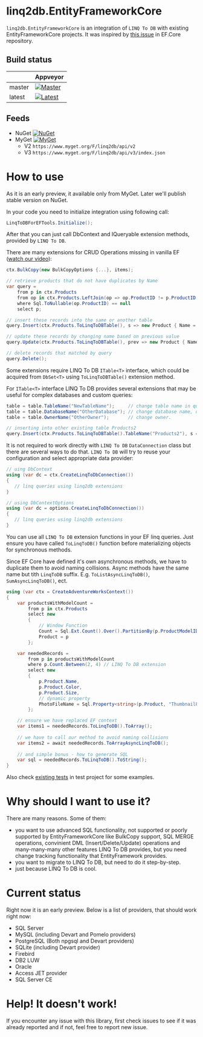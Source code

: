 # linq2db.EntityFrameworkCore

`linq2db.EntityFrameworkCore` is an integration of `LINQ To DB` with existing EntityFrameworkCore projects. It was inspired by [this issue](https://github.com/aspnet/EntityFrameworkCore/issues/11657) in EF.Core repository.

## Build status

| |Appveyor|
-----|-------
|master|[![Master](https://ci.appveyor.com/api/projects/status/vmp9pj4gqrch4x3x/branch/master?svg=true)](https://ci.appveyor.com/project/igor-tkachev/linq2db-entityframeworkcore/branch/master)
|latest|[![Latest](https://ci.appveyor.com/api/projects/status/vmp9pj4gqrch4x3x?svg=true)](https://ci.appveyor.com/project/igor-tkachev/linq2db-entityframeworkcore)

## Feeds

* NuGet [![NuGet](https://img.shields.io/nuget/vpre/linq2db.EntityFrameworkCore.svg)](https://www.nuget.org/packages?q=linq2db)
* MyGet [![MyGet](https://img.shields.io/myget/linq2db/vpre/linq2db.EntityFrameworkCore.svg)](https://www.myget.org/gallery/linq2db)
  * V2 `https://www.myget.org/F/linq2db/api/v2`
  * V3 `https://www.myget.org/F/linq2db/api/v3/index.json`

# How to use

As it is an early preview, it available only from MyGet. Later we'll publish stable version on NuGet.

In your code you need to initialize integration using following call:

```cs
LinqToDBForEFTools.Initialize();
```

After that you can just call DbContext and IQueryable extension methods, provided by `LINQ To DB`.

There are many extensions for CRUD Operations missing in vanilla EF ([watch our video](https://www.youtube.com/watch?v=m--oX73EGeQ)):

```cs
ctx.BulkCopy(new BulkCopyOptions {...}, items);

// retrieve products that do not have duplicates by Name
var query =
	from p in ctx.Products
	from op in ctx.Products.LeftJoin(op => op.ProductID != p.ProductID && op.Name == p.Name)
	where Sql.ToNullable(op.ProductID) == null
	select p;

// insert these records into the same or another table
query.Insert(ctx.Products.ToLinqToDBTable(), s => new Product { Name = s.Name ... });

// update these records by changing name based on previous value
query.Update(ctx.Products.ToLinqToDBTable(), prev => new Product { Name = "U_" + prev.Name ... });

// delete records that matched by query
query.Delete();
```

Some extensions require LINQ To DB `ITable<T>` interface, which could be acquired from  `DbSet<T>` using `ToLinqToDBTable()` extension method. 

For `ITable<T>` interface LINQ To DB provides several extensions that may be useful for complex databases and custom queries:

```cs
table = table.TableName("NewTableName");     // change table name in query
table = table.DatabaseName("OtherDatabase"); // change database name, useful for cross database queries.
table = table.OwnerName("OtherOwner");       // change owner.

// inserting into other existing table Products2
query.Insert(ctx.Products.ToLinqToDBTable().TableName("Products2"), s => new Product { Name = s.Name ... });
```

It is not required to work directly with `LINQ To DB` `DataConnection` class but there are several ways to do that. `LINQ To DB` will try to reuse your configuration and select appropriate data provider:

```cs
// uing DbContext
using (var dc = ctx.CreateLinqToDbConnection())
{
   // linq queries using linq2db extensions
}

// using DbContextOptions
using (var dc = options.CreateLinqToDbConnection())
{
   // linq queries using linq2db extensions
}
```

You can use all `LINQ To DB` extension functions in your EF linq queries. Just ensure you have called `ToLinqToDB()` function before materializing objects for synchronous methods.

Since EF Core have defined it's own asynchronous methods, we have to duplicate them to avoid naming collisions. 
Async methods have the same name but tith `LinqToDB` suffix. E.g. `ToListAsyncLinqToDB()`, `SumAsyncLinqToDB()`, ect.

```cs
using (var ctx = CreateAdventureWorksContext())
{
	var productsWithModelCount =
		from p in ctx.Products
		select new
		{
			// Window Function
			Count = Sql.Ext.Count().Over().PartitionBy(p.ProductModelID).ToValue(),
			Product = p
		};

	var neededRecords =
		from p in productsWithModelCount
		where p.Count.Between(2, 4) // LINQ To DB extension
		select new
		{
			p.Product.Name,
			p.Product.Color,
			p.Product.Size,
			// dynamic property
			PhotoFileName = Sql.Property<string>(p.Product, "ThumbnailPhotoFileName")
		};

	// ensure we have replaced EF context
	var items1 = neededRecords.ToLinqToDB().ToArray();       
	
	// we have to call our method to avoid naming collisions
	var items2 = await neededRecords.ToArrayAsyncLinqToDB(); 
	
	// and simple bonus - how to generate SQL
	var sql = neededRecords.ToLinqToDB().ToString();
}
```

Also check [existing tests](https://github.com/linq2db/linq2db.EntityFrameworkCore/blob/master/Tests/LinqToDB.EntityFrameworkCore.Tests/ToolsTests.cs) in test project for some examples.

# Why should I want to use it?

There are many reasons. Some of them:

- you want to use advanced SQL functionality, not supported or poorly supported by EntityFrameworkCore like BulkCopy support, SQL MERGE operations, convinient DML (Insert/Delete/Update) operations and many-many-many other features LINQ To DB provides, but you need change tracking functionality that EntityFramework provides.
- you want to migrate to LINQ To DB, but need to do it step-by-step.
- just because LINQ To DB is cool.

# Current status

Right now it is an early preview. Below is a list of providers, that should work right now:

- SQL Server
- MySQL (including Devart and Pomelo providers)
- PostgreSQL (Both npgsql and Devart providers)
- SQLite (including Devart provider)
- Firebird
- DB2 LUW
- Oracle
- Access JET provider
- SQL Server CE

# Help! It doesn't work!

If you encounter any issue with this library, first check issues to see if it was already reported and if not, feel free to report new issue.
